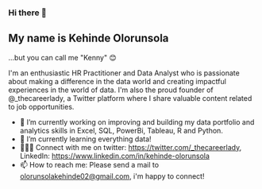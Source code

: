 ### Hi there 👋

## My name is Kehinde Olorunsola
...but you can call me "Kenny" 😊

I'm an enthusiastic HR Practitioner and Data Analyst who is passionate about making a difference in the data world and creating impactful experiences in the world of data. I'm also the proud founder of @_thecareerlady, a Twitter platform where I share valuable content related to job opportunities.

- 🔭 I’m currently working on improving and building my data portfolio and analytics skills in Excel, SQL, PowerBi, Tableau, R and Python.
- 🌱 I’m currently learning everything data!
- 👩🏾‍💻 Connect with me on twitter: https://twitter.com/_thecareerlady, LinkedIn: https://www.linkedin.com/in/kehinde-olorunsola
- 📫 How to reach me: Please send a mail to olorunsolakehinde02@gmail.com, i'm happy to connect!
<!--
**Kenny-DataNerd/Kenny-DataNerd** is a ✨ _special_ ✨ repository because its `README.md` (this file) appears on your GitHub profile.

Here are some ideas to get you started:

- 🔭 I’m currently working on ...
- 🌱 I’m currently learning ...
- 👯 I’m looking to collaborate on ...
- 🤔 I’m looking for help with ...
- 💬 Ask me about ...
- 📫 How to reach me: ...
- 😄 Pronouns: ...
- ⚡ Fun fact: ...

-->
